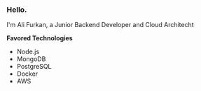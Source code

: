 ### Hello.

I'm Ali Furkan, a Junior Backend Developer and Cloud Architecht

**Favored Technologies**
- Node.js
- MongoDB
- PostgreSQL
- Docker
- AWS
